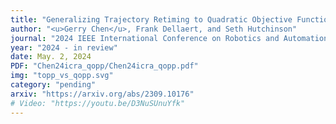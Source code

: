 ```yaml
---
title: "Generalizing Trajectory Retiming to Quadratic Objective Functions"
author: "<u>Gerry Chen</u>, Frank Dellaert, and Seth Hutchinson"
journal: "2024 IEEE International Conference on Robotics and Automation (ICRA)"
year: "2024 - in review"
date: May. 2, 2024
PDF: "Chen24icra_qopp/Chen24icra_qopp.pdf"
img: "topp_vs_qopp.svg"
category: "pending"
arxiv: "https://arxiv.org/abs/2309.10176"
# Video: "https://youtu.be/D3NuSUnuYfk"
---
```


